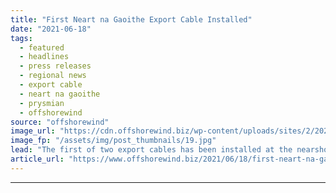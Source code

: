 ```yaml
---
title: "First Neart na Gaoithe Export Cable Installed"
date: "2021-06-18"
tags: 
  - featured
  - headlines
  - press releases
  - regional news
  - export cable
  - neart na gaoithe
  - prysmian
  - offshorewind
source: "offshorewind"
image_url: "https://cdn.offshorewind.biz/wp-content/uploads/sites/2/2021/06/18154503/First-Neart-na-Gaoithe-export-cable-installed.jpg"
image_fp: "/assets/img/post_thumbnails/19.jpg"
lead: "The first of two export cables has been installed at the nearshore of Thorntonloch"
article_url: "https://www.offshorewind.biz/2021/06/18/first-neart-na-gaoithe-export-cable-installed/"
---
```


---
